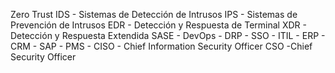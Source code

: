 Zero Trust
IDS - Sistemas de Detección de Intrusos
IPS - Sistemas de Prevención de Intrusos
EDR - Detección y Respuesta de Terminal
XDR - Detección y Respuesta Extendida
SASE -
DevOps -
DRP -
SSO -
ITIL - 
ERP -
CRM -
SAP -
PMS - 
CISO - Chief Information Security Officer
CSO -Chief Security Officer



